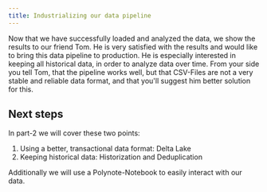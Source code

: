 ```yaml
---
title: Industrializing our data pipeline
---
```


Now that we have successfully loaded and analyzed the data, we show the results to our friend Tom.
He is very satisfied with the results and would like to bring this data pipeline to production. He is especially interested in keeping all historical data, in order to analyze data over time.
From your side you tell Tom, that the pipeline works well, but that CSV-Files are not a very stable and reliable data format, and that you'll suggest him better solution for this. 

## Next steps

In part-2 we will cover these two points:
1. Using a better, transactional data format: Delta Lake
2. Keeping historical data: Historization and Deduplication

Additionally we will use a Polynote-Notebook to easily interact with our data.

